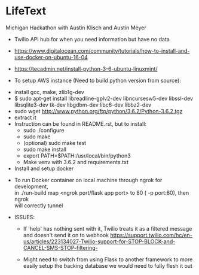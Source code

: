 # LifeText
Michigan Hackathon with Austin Klisch and Austin Meyer
* Twilio API hub for when you need information but have no data


* https://www.digitalocean.com/community/tutorials/how-to-install-and-use-docker-on-ubuntu-16-04
* https://tecadmin.net/install-python-3-6-ubuntu-linuxmint/  
* To setup AWS instance (Need to build python version from source):
- install gcc, make, zlib1g-dev
- $ sudo apt-get install libreadline-gplv2-dev libncursesw5-dev libssl-dev libsqlite3-dev tk-dev libgdbm-dev libc6-dev libbz2-dev
- sudo wget http://www.python.org/ftp/python/3.6.2/Python-3.6.2.tgz
- extract it
- Instruction can be found in README.rst, but to install:
  - sudo ./configure
  - sudo make
  - (optional) sudo make test
  - sudo make install
  - export PATH=$PATH:/usr/local/bin/python3
  - Make venv with 3.6.2 and requirements.txt
- Install and setup docker


* To run Docker container on local machine through ngrok for development,  
   in ./run-build map <ngrok port/flask app port> to 80 ( -p port:80), then ngrok  
   will correctly tunnel


* ISSUES:
  - If 'help' has nothing sent with it, Twilio treats it as a filtered message and doesn't send it on to webhook https://support.twilio.com/hc/en-us/articles/223134027-Twilio-support-for-STOP-BLOCK-and-CANCEL-SMS-STOP-filtering-

  - Might need to switch from using Flask to another framework to more easily setup the backing database we would need to fully flesh it out
